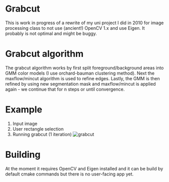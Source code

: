 # Grabcut

This is work in progress of a rewrite of my uni project I did in 2010 for image processing class to not use (ancient!) OpenCV 1.x and use Eigen.
It probably is not optimal and might be buggy.

# Grabcut algorithm

The grabcut algorithm works by first split foreground/background areas into GMM color models (I use orchard-bauman clustering method).
Next the maxflow/mincut algorithm is used to refine edges.
Lastly, the GMM is then refined by using new segmentation mask and maxflow/mincut is applied again - we continue that for n steps or until convergence.


# Example

1. Input image
2. User rectangle selection
3. Running grabcut (1 iteration)
![grabcut](https://user-images.githubusercontent.com/1038102/177412036-d8774782-7a8b-45ec-8455-f548c58a76b2.gif)

# Building

At the moment it requires OpenCV and Eigen installed and it can be build by default cmake commands but there is no user-facing app yet.
